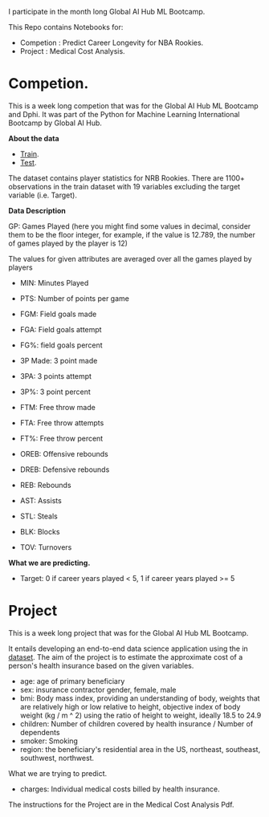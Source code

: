 I participate in the month long Global AI Hub ML Bootcamp.

This Repo contains Notebooks for:

* Competion : Predict Career Longevity for NBA Rookies.
* Project : Medical Cost Analysis.


# Competion.
This is a week long competion that was for the Global AI Hub ML Bootcamp and Dphi.
It was part of the Python for Machine Learning International Bootcamp by Global AI Hub.

**About the data**

* [Train](/longevity_train.csv).
* [Test](/longevity_test.csv).

The dataset contains player statistics for NRB Rookies. There are 1100+ observations in the train dataset with 19 variables excluding the target variable (i.e. Target).

**Data Description**

GP: Games Played (here you might find some values in decimal, consider them to be the floor integer, for example, if the value is 12.789, the number of games played by the player is 12)


The values for given attributes are averaged over all the games played by players

* MIN:  Minutes Played

* PTS: Number of points per game

* FGM: Field goals made

* FGA: Field goals attempt

* FG%: field goals percent

* 3P Made: 3 point made

* 3PA: 3 points attempt

* 3P%: 3 point percent

* FTM: Free throw made

* FTA: Free throw attempts

* FT%: Free throw percent

* OREB: Offensive rebounds

* DREB: Defensive rebounds

* REB: Rebounds

* AST: Assists

* STL: Steals

* BLK: Blocks

* TOV: Turnovers

**What we are predicting.**

* Target: 0 if career years played < 5, 1 if career years played >= 5

# Project

This is a week long project that was for the Global AI Hub ML Bootcamp.

It entails developing an end-to-end data science application using the in [dataset](/insurance.csv). The aim of the project is to estimate the approximate cost of a person's health insurance based on the given variables.

* age: age of primary beneficiary 
* sex: insurance contractor gender, female, male 
* bmi: Body mass index, providing an understanding of body, weights that are relatively high or low relative to height, objective index of body weight (kg / m ^ 2) using the ratio of height to weight, ideally 18.5 to 24.9 
* children: Number of children covered by health insurance / Number of dependents
* smoker: Smoking
* region: the beneficiary's residential area in the US, northeast, southeast, southwest, northwest.

What we are trying to predict.

* charges: Individual medical costs billed by health insurance.

The instructions for the Project are in the Medical Cost Analysis Pdf.